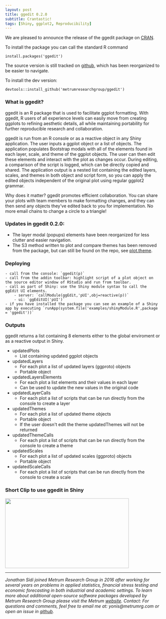 ```yaml
---
layout: post
title: ggedit 0.2.0
subtitle: Crantastic!
tags: [Shiny, ggplot2, Reproducibility]
---
```


We are pleased to announce the release of the ggedit package on [CRAN](https://cran.r-project.org/web/packages/ggedit/index.html). 

To install the package you can call the standard R command

```
install.packages('ggedit')
```
The source version is still tracked on [github](https://github.com/metrumresearchgroup/ggedit), which has been reorganized to be easier to navigate. 

To install the dev version:

```
devtools::install_github('metrumresearchgroup/ggedit')
```

### What is ggedit?

ggedit is an R package that is used to facilitate ggplot formatting. With ggedit, R users of all experience levels can easily move from creating ggplots to refining aesthetic details, all while maintaining portability for further reproducible research and collaboration. 

ggedit is run from an R console or as a reactive object in any Shiny application. The user inputs a ggplot object or a list of objects. The application populates Bootstrap modals with all of the elements found in each layer, scale, and theme of the ggplot objects. The user can then edit these elements and interact with the plot as changes occur. During editing, a comparison of the script is logged, which can be directly copied and shared. The application output is a nested list containing the edited layers, scales, and themes in both object and script form, so you can apply the edited objects independent of the original plot using regular ggplot2 grammar. 

Why does it matter? ggedit promotes efficient collaboration. You can share your plots with team members to make formatting changes, and they can then send any objects they’ve edited back to you for implementation. No more email chains to change a circle to a triangle!

### Updates in ggedit 0.2.0:

  - The layer modal (popups) elements have been reorganized for less clutter and easier navigation.
  - The S3 method written to plot and compare themes has been removed from the package, but can still be found on the repo, see [plot.theme](https://github.com/metrumresearchgroup/ggedit/blob/master/Miscellaneous/Utilities/plot.theme.R).

### Deploying

    - call from the console: `ggedit(p)`
    - call from the addin toolbar: highlight script of a plot object on the source editor window of RStudio and run from toolbar.
    - call as part of Shiny: use the Shiny module syntax to call the ggEdit UI elements.
        - server: `callModule(ggEdit,'pUI',obj=reactive(p))`
        - ui: `ggEditUI('pUI')`
    - if you have installed the package you can see an example of a Shiny app by executing `runApp(system.file('examples/shinyModule.R',package = 'ggedit'))`
    

### Outputs

ggedit returns a list containing 8 elements either to the global enviroment or as a reactive output in Shiny.

  - updatedPlots
    - List containing updated ggplot objects
  - updatedLayers
    - For each plot a list of updated layers (ggproto) objects
    - Portable object
  - updatedLayersElements
    - For each plot a list elements and their values in each layer
    - Can be used to update the new values in the original code
  - updatedLayerCalls
    - For each plot a list of scripts that can be run directly from the console to create a layer
  - updatedThemes
    - For each plot a list of updated theme objects
    - Portable object
    - If the user doesn't edit the theme updatedThemes will not be returned
  - updatedThemeCalls
    - For each plot a list of scripts that can be run directly from the console to create a theme
  - updatedScales
    - For each plot a list of updated scales (ggproto) objects
    - Portable object
  - updatedScaleCalls
      - For each plot a list of scripts that can be run directly from the console to create a scale

### Short Clip to use ggedit in Shiny

<p><a href="https://www.youtube.com/embed/pJ1kbd_OVwg"><img src="http://img.youtube.com/vi/pJ1kbd_OVwg/0.jpg?image_play_button_size=2x&amp;image_crop_resized=960x540&amp;image_play_button=1&amp;image_play_button_color=71aadbe0" width="400" height="225" style="width: 400px; height: 225px;"></a></p>

<hr>
<em>
Jonathan Sidi joined Metrum Research Group in 2016 after working for several years on problems in applied statistics, financial stress testing and economic forecasting in both industrial and academic settings.
</em>

<em>
To learn more about additional open-source software packages developed by Metrum Research Group please visit the Metrum <a href="https://www.metrumrg.com/try-open-source-tools/" target="_blank">website</a>.
</em>

<em>
Contact: For questions and comments, feel free to email me at: yonis@metrumrg.com or open an issue in <a href="https://github.com/metrumresearchgroup/ggedit/issues" target="_blank">github</a>.
</em>